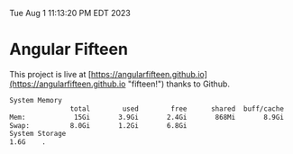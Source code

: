Tue Aug  1 11:13:20 PM EDT 2023

# Angular Fifteen


This project is live at [https://angularfifteen.github.io](https://angularfifteen.github.io "fifteen!") thanks to Github.

```bash
System Memory
               total        used        free      shared  buff/cache   available
Mem:            15Gi       3.9Gi       2.4Gi       868Mi       8.9Gi        10Gi
Swap:          8.0Gi       1.2Gi       6.8Gi
System Storage
1.6G	.
